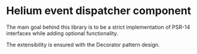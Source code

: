 # Helium event dispatcher component

The main goal behind this library is to be a strict implementation of PSR-14 interfaces while adding optional
functionality.

The extensibility is ensured with the Decorator pattern design.
